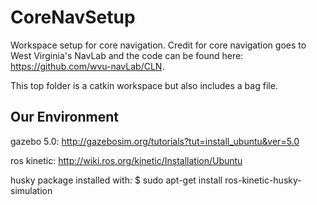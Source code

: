 # CoreNavSetup
Workspace setup for core navigation.  Credit for core navigation goes to West Virginia's NavLab 
and the code can be found here: https://github.com/wvu-navLab/CLN.

This top folder is a catkin workspace but also includes a bag file.

## Our Environment
gazebo 5.0: http://gazebosim.org/tutorials?tut=install_ubuntu&ver=5.0

ros kinetic: http://wiki.ros.org/kinetic/Installation/Ubuntu 

husky package installed with: $ sudo apt-get install ros-kinetic-husky-simulation
